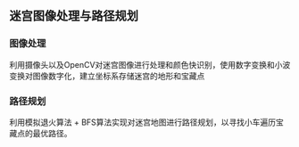 ## 迷宫图像处理与路径规划


### 图像处理

利用摄像头以及OpenCV对迷宫图像进行处理和颜色快识别，使用数字变换和小波变换对图像数字化，建立坐标系存储迷宫的地形和宝藏点


### 路径规划

利用模拟退火算法 + BFS算法实现对迷宫地图进行路径规划，以寻找小车遍历宝藏点的最优路径。

